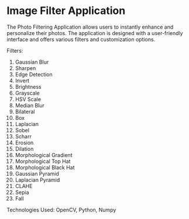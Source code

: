 # Image Filter Application
The Photo Filtering Application allows users to instantly enhance and personalize their photos. The application is designed with a user-friendly interface and offers various filters and customization options.


Filters:
1. Gaussian Blur
2. Sharpen
3. Edge Detection
4. Invert
5. Brightness
6. Grayscale
7. HSV Scale
8. Median Blur
9. Bilateral
10. Box
11. Laplacian
12. Sobel
13. Scharr
14. Erosion
15. Dilation
16. Morphological Gradient
17. Morphological Top Hat
18. Morphological Black Hat
19. Gaussian Pyramid
20. Laplacian Pyramid
21. CLAHE
22. Sepia
23. Fall

Technologies Used: OpenCV, Python, Numpy

